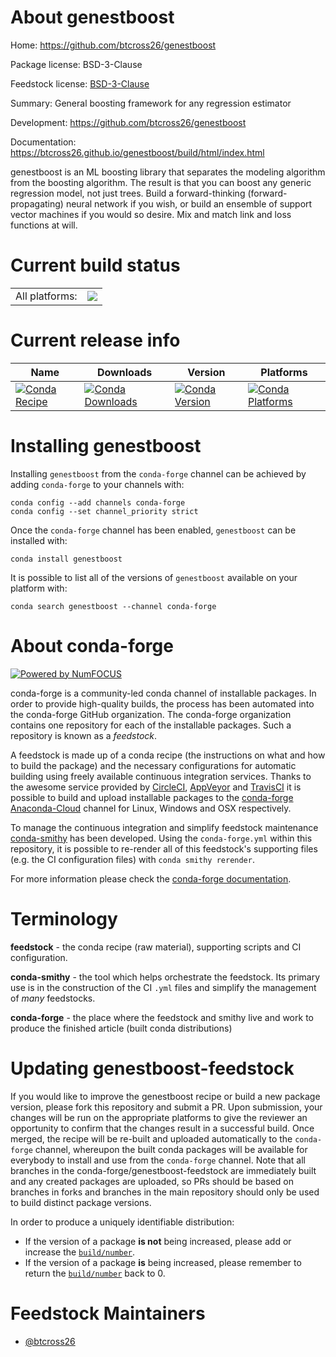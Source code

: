 About genestboost
=================

Home: https://github.com/btcross26/genestboost

Package license: BSD-3-Clause

Feedstock license: [BSD-3-Clause](https://github.com/conda-forge/genestboost-feedstock/blob/master/LICENSE.txt)

Summary: General boosting framework for any regression estimator

Development: https://github.com/btcross26/genestboost

Documentation: https://btcross26.github.io/genestboost/build/html/index.html

genestboost is an ML boosting library that separates the modeling algorithm
from the boosting algorithm. The result is that you can boost any generic
regression model, not just trees. Build a forward-thinking
(forward-propagating) neural network if you wish, or build an ensemble of
support vector machines if you would so desire. Mix and match link and loss
functions at will.


Current build status
====================


<table><tr><td>All platforms:</td>
    <td>
      <a href="https://dev.azure.com/conda-forge/feedstock-builds/_build/latest?definitionId=12769&branchName=master">
        <img src="https://dev.azure.com/conda-forge/feedstock-builds/_apis/build/status/genestboost-feedstock?branchName=master">
      </a>
    </td>
  </tr>
</table>

Current release info
====================

| Name | Downloads | Version | Platforms |
| --- | --- | --- | --- |
| [![Conda Recipe](https://img.shields.io/badge/recipe-genestboost-green.svg)](https://anaconda.org/conda-forge/genestboost) | [![Conda Downloads](https://img.shields.io/conda/dn/conda-forge/genestboost.svg)](https://anaconda.org/conda-forge/genestboost) | [![Conda Version](https://img.shields.io/conda/vn/conda-forge/genestboost.svg)](https://anaconda.org/conda-forge/genestboost) | [![Conda Platforms](https://img.shields.io/conda/pn/conda-forge/genestboost.svg)](https://anaconda.org/conda-forge/genestboost) |

Installing genestboost
======================

Installing `genestboost` from the `conda-forge` channel can be achieved by adding `conda-forge` to your channels with:

```
conda config --add channels conda-forge
conda config --set channel_priority strict
```

Once the `conda-forge` channel has been enabled, `genestboost` can be installed with:

```
conda install genestboost
```

It is possible to list all of the versions of `genestboost` available on your platform with:

```
conda search genestboost --channel conda-forge
```


About conda-forge
=================

[![Powered by NumFOCUS](https://img.shields.io/badge/powered%20by-NumFOCUS-orange.svg?style=flat&colorA=E1523D&colorB=007D8A)](http://numfocus.org)

conda-forge is a community-led conda channel of installable packages.
In order to provide high-quality builds, the process has been automated into the
conda-forge GitHub organization. The conda-forge organization contains one repository
for each of the installable packages. Such a repository is known as a *feedstock*.

A feedstock is made up of a conda recipe (the instructions on what and how to build
the package) and the necessary configurations for automatic building using freely
available continuous integration services. Thanks to the awesome service provided by
[CircleCI](https://circleci.com/), [AppVeyor](https://www.appveyor.com/)
and [TravisCI](https://travis-ci.com/) it is possible to build and upload installable
packages to the [conda-forge](https://anaconda.org/conda-forge)
[Anaconda-Cloud](https://anaconda.org/) channel for Linux, Windows and OSX respectively.

To manage the continuous integration and simplify feedstock maintenance
[conda-smithy](https://github.com/conda-forge/conda-smithy) has been developed.
Using the ``conda-forge.yml`` within this repository, it is possible to re-render all of
this feedstock's supporting files (e.g. the CI configuration files) with ``conda smithy rerender``.

For more information please check the [conda-forge documentation](https://conda-forge.org/docs/).

Terminology
===========

**feedstock** - the conda recipe (raw material), supporting scripts and CI configuration.

**conda-smithy** - the tool which helps orchestrate the feedstock.
                   Its primary use is in the construction of the CI ``.yml`` files
                   and simplify the management of *many* feedstocks.

**conda-forge** - the place where the feedstock and smithy live and work to
                  produce the finished article (built conda distributions)


Updating genestboost-feedstock
==============================

If you would like to improve the genestboost recipe or build a new
package version, please fork this repository and submit a PR. Upon submission,
your changes will be run on the appropriate platforms to give the reviewer an
opportunity to confirm that the changes result in a successful build. Once
merged, the recipe will be re-built and uploaded automatically to the
`conda-forge` channel, whereupon the built conda packages will be available for
everybody to install and use from the `conda-forge` channel.
Note that all branches in the conda-forge/genestboost-feedstock are
immediately built and any created packages are uploaded, so PRs should be based
on branches in forks and branches in the main repository should only be used to
build distinct package versions.

In order to produce a uniquely identifiable distribution:
 * If the version of a package **is not** being increased, please add or increase
   the [``build/number``](https://docs.conda.io/projects/conda-build/en/latest/resources/define-metadata.html#build-number-and-string).
 * If the version of a package **is** being increased, please remember to return
   the [``build/number``](https://docs.conda.io/projects/conda-build/en/latest/resources/define-metadata.html#build-number-and-string)
   back to 0.

Feedstock Maintainers
=====================

* [@btcross26](https://github.com/btcross26/)

